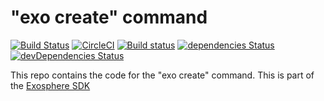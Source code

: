 # "exo create" command

[![Build Status](https://travis-ci.org/Originate/exo-create.svg?branch=master)](https://travis-ci.org/Originate/exo-create)
[![CircleCI](https://circleci.com/gh/Originate/exo-create.svg?style=shield)](https://circleci.com/gh/Originate/exo-create)
[![Build status](https://ci.appveyor.com/api/projects/status/7i7g8j6er4gcyq8b?svg=true&passingText=windows%20passing&failingText=windows%20failing&pendingText=windows%20pending)](https://ci.appveyor.com/project/kevgo/exo-create)
[![dependencies Status](https://david-dm.org/Originate/exo-create/status.svg)](https://david-dm.org/Originate/exo-create)
[![devDependencies Status](https://david-dm.org/Originate/exo-create/dev-status.svg)](https://david-dm.org/Originate/exo-create?type=dev)

This repo contains the code for the "exo create" command.
This is part of the [Exosphere SDK](https://github.com/Originate/exosphere-sdk)

